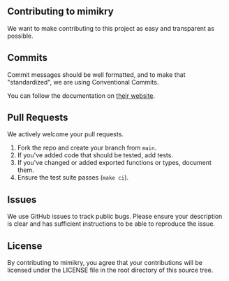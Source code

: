 ## Contributing to mimikry

We want to make contributing to this project as easy and transparent as possible.

## Commits

Commit messages should be well formatted, and to make that "standardized", we are using Conventional Commits.

You can follow the documentation on [their website](https://www.conventionalcommits.org).

## Pull Requests

We actively welcome your pull requests.

1. Fork the repo and create your branch from `main`.
2. If you've added code that should be tested, add tests.
3. If you've changed or added exported functions or types, document them.
4. Ensure the test suite passes (`make ci`).

## Issues

We use GitHub issues to track public bugs. Please ensure your description is clear and has sufficient instructions to be
able to reproduce the issue.

## License

By contributing to mimikry, you agree that your contributions will be licensed under the LICENSE file in the root
directory of this source tree.
